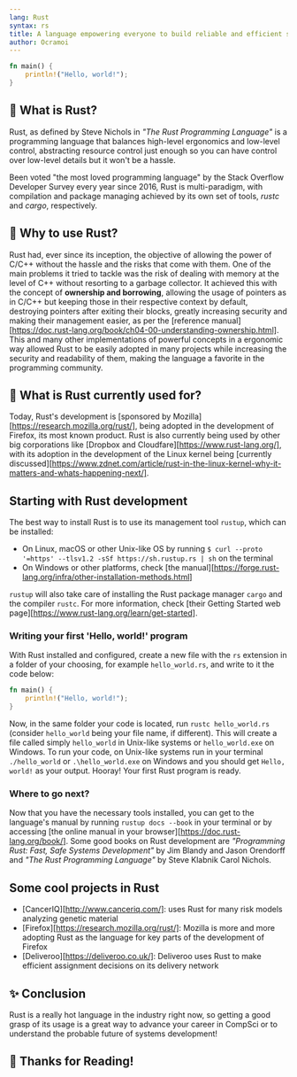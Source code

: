 ```yaml
---
lang: Rust
syntax: rs
title: A language empowering everyone to build reliable and efficient software.
author: Ocramoi
---
```


```rust
fn main() {
    println!("Hello, world!");
}
```

## 🐍 What is Rust?
 
Rust, as defined by Steve Nichols in _"The Rust Programming Language"_ is a programming language that balances high-level ergonomics and low-level control, abstracting resource control just enough so you can have control over low-level details but it won't be a hassle.

Been voted "the most loved programming language" by the Stack Overflow Developer Survey every year since 2016, Rust is multi-paradigm, with compilation and package managing achieved by its own set of tools, _rustc_ and _cargo_, respectively.
 
## 🤔 Why to use Rust?

Rust had, ever since its inception, the objective of allowing the power of C/C++ without the hassle and the risks that come with them. One of the main problems it tried to tackle was the risk of dealing with memory at the level of C++ without resorting to a garbage collector. It achieved this with the concept of **ownership and borrowing**, allowing the usage of pointers as in C/C++ but keeping those in their respective context by default, destroying pointers after exiting their blocks, greatly increasing security and making their management easier, as per the [reference manual][https://doc.rust-lang.org/book/ch04-00-understanding-ownership.html]. This and many other implementations of powerful concepts in a ergonomic way allowed Rust to be easily adopted in many projects while increasing the security and readability of them, making the language a favorite in the programming community.

## 🧐 What is Rust currently used for?

Today, Rust's development is [sponsored by Mozilla][https://research.mozilla.org/rust/], being adopted in the development of Firefox, its most known product. Rust is also currently being used by other big corporations like [Dropbox and Cloudfare][https://www.rust-lang.org/], with its adoption in the development of the Linux kernel being [currently discussed][https://www.zdnet.com/article/rust-in-the-linux-kernel-why-it-matters-and-whats-happening-next/].

## Starting with Rust development

The best way to install Rust is to use its management tool `rustup`, which can be installed:
- On Linux, macOS or other Unix-like OS by running `$ curl --proto '=https' --tlsv1.2 -sSf https://sh.rustup.rs | sh` on the terminal
- On Windows or other platforms, check [the manual][https://forge.rust-lang.org/infra/other-installation-methods.html]

`rustup` will also take care of installing the Rust package manager `cargo` and the compiler `rustc`. For more information, check [their Getting Started web page][https://www.rust-lang.org/learn/get-started].
 
### Writing your first 'Hello, world!' program

With Rust installed and configured, create a new file with the `rs` extension in a folder of your choosing, for example `hello_world.rs`, and write to it the code below:
```rust
fn main() {
    println!("Hello, world!");
}
```

Now, in the same folder your code is located, run `rustc hello_world.rs` (consider `hello_world` being your file name, if different). This will create a file called simply `hello_world` in Unix-like systems or `hello_world.exe` on Windows. To run your code, on Unix-like systems run in your terminal `./hello_world` or `.\hello_world.exe` on Windows and you should get `Hello, world!` as your output. Hooray! Your first Rust program is ready.

### Where to go next?
Now that you have the necessary tools installed, you can get to the language's manual by running `rustup docs --book` in your terminal or by accessing [the online manual in your browser][https://doc.rust-lang.org/book/]. Some good books on Rust development are _"Programming Rust: Fast, Safe Systems Development"_ by Jim Blandy and Jason Orendorff and _"The Rust Programming Language"_ by Steve Klabnik Carol Nichols.

## Some cool projects in Rust

- [CancerIQ][http://www.canceriq.com/]: uses Rust for many risk models analyzing genetic material
- [Firefox][https://research.mozilla.org/rust/]: Mozilla is more and more adopting Rust as the language for key parts of the development of Firefox
- [Deliveroo][https://deliveroo.co.uk/]: Deliveroo uses Rust to make efficient assignment decisions on its delivery network

## ✨ Conclusion 

Rust is a really hot language in the industry right now, so getting a good grasp of its usage is a great way to advance your career in CompSci or to understand the probable future of systems development!

## 🤗 Thanks for Reading!
